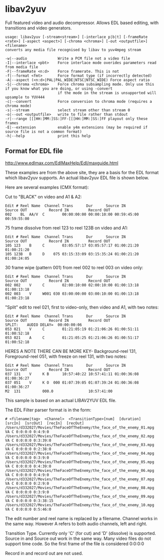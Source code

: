 libav2yuv
=========

Full featured video and audio decompressor.  Allows EDL based editing, with transitions and video generators.

    usage: libav2yuv [-stream<stream>] [-interlace p|b|t] [-frameRate <rate>] [-aspect <aspect>] [-chroma <chroma>] [-out <outputfile>] <filename>
    converts any media file recognised by libav to yuv4mpeg stream

    -w|--audio              Write a PCM file not a video file
    -I|--interlace <pbt>    Force interlace mode overides parameters read from media file
    -F|--frameRate <n:d>    Force framerate. This is not
    -f|--format <fmt>       Force format type (if incorrectly detected)
    -A|--aspect (<n:d>|PAL|PAL_WIDE|NTSC|NTSC_WIDE) Force aspect ratio
    -S|--chroma <chroma>    Force chroma subsampling mode. Only use this if you know what you are doing, or using -convert
                            if the mode in the stream is unsupported will upsample to YUV444
    -c|--convert            Force conversion to chroma mode (requires a chroma mode)
    -s|--stream             select stream other than stream 0
    -o|--out <outputfile>   write to file rather than stdout
    -r|--range [[[HH:]MM:]SS:]FF-[[[HH:]MM:]SS:]FF playout only these frames
    -E|--extension          enable y4m extensions (may be required if source file is not a common format)
    -h|--help               print this help

 
Format for EDL file
-------------------

http://www.edlmax.com/EdlMaxHelp/Edl/maxguide.html

These examples are from the above site, they are a basis for the EDL format which libav2yuv supports.  An actual
libav2yuv EDL file is shown below.

Here are several examples (CMX format):
 
Cut to "BLACK" on video and A1 & A2:
 
    Edit # Reel Name  Channel Trans      Dur      Source IN          Source OUT          Record IN         Record OUT
    002    BL  AA/V  C        00:00:00:00 00:00:10:00 00:59:45:00 00:59:55:00

75 frame dissolve from reel 123 to reel 123B on video and A1:
  
    Edit # Reel Name  Channel Trans      Dur      Source IN          Source OUT          Record IN         Record OUT
    105 123    B     C        03:05:57:17 03:05:57:17 01:00:21:20 01:00:21:20
    105 123B   B     D    075 03:15:33:09 03:15:35:24 01:00:21:20 01:00:24:05

30 frame wipe (pattern 001) from reel 002 to reel 003 on video only:
 
    Edit # Reel Name  Channel Trans      Dur      Source IN          Source OUT          Record IN         Record OUT
    002 002    V     C        02:00:10:00 02:00:10:00 01:00:13:18 01:00:13:18 
    002 003    V     W001 030 03:00:00:00 03:00:10:00 01:00:13:18 01:00:23:18 
    
"Split" edit to reel 021, first to video-only, then video and A1, with two notes:
 
    Edit # Reel Name  Channel Trans      Dur      Source IN          Source OUT          Record IN         Record OUT
    SPLIT:    AUDIO DELAY=  00:00:00:06
    053 021    V     C        01:21:05:19 01:21:06:26 01:00:51:11 01:00:52:18
    053 021    A     C        01:21:05:25 01:21:06:26 01:00:51:17 01:00:52:18

HERES A NOTE
THERE CAN BE MORE
KEY- Background-reel 131, Foreground-reel 051, with freeze on reel 131, with two notes:
 
    Edit # Reel Name  Channel Trans      Dur      Source IN          Source OUT          Record IN         Record OUT
    037 131    V     K B      10:57:40:22 10:57:41:11 01:00:36:08 01:00:36:27
    037 051    V     K O  000 01:07:39:05 01:07:39:24 01:00:36:08 01:00:36:27
    M2  131          000.0                10:57:41:00
 
 
This sample is based on an actual LIBAV2YUV EDL file.
 
The EDL Filter parser format is in the form:
 
    # <filename|tag>  <Channel>  <TransitionType>[num]  [duration]  [srcIn]  [srcOut]  [recIn]  [recOut]
    /Users/d332027/Movies/TheFaceOfTheEnemy/the_face_of_the_enemy_01.mpg VA C 0:0:0:0 0:4:9:0
    /Users/d332027/Movies/TheFaceOfTheEnemy/the_face_of_the_enemy_02.mpg VA C 0:0:0:0 0:3:39:0
    /Users/d332027/Movies/TheFaceOfTheEnemy/the_face_of_the_enemy_03.mpg VA C 0:0:0:0 0:2:38:0
    /Users/d332027/Movies/TheFaceOfTheEnemy/the_face_of_the_enemy_04.mpg VA C 0:0:0:0 0:3:9:0
    /Users/d332027/Movies/TheFaceOfTheEnemy/the_face_of_the_enemy_05.mpg VA C 0:0:0:0 0:4:39:0
    /Users/d332027/Movies/TheFaceOfTheEnemy/the_face_of_the_enemy_06.mpg VA C 0:0:0:0 0:4:9:0
    /Users/d332027/Movies/TheFaceOfTheEnemy/the_face_of_the_enemy_07.mpg VA C 0:0:0:0 0:2:9:0
    /Users/d332027/Movies/TheFaceOfTheEnemy/the_face_of_the_enemy_08.mpg VA C 0:0:0:0 0:3:9:0
    /Users/d332027/Movies/TheFaceOfTheEnemy/the_face_of_the_enemy_09.mpg VA C 0:0:0:0 0:3:38:15
    /Users/d332027/Movies/TheFaceOfTheEnemy/the_face_of_the_enemy_10.mpg VA C 0:0:0:0 0:5:46:0
 
The edit number and reel name is replaced by a filename.
Channel works in the same way.  However A refers to both audio channels, left and right.
 
Transition Type. Currently only 'C' (for cut) and 'D' (dissolve) is supported.
Source in and Source out work in the same way.  Many video files do not support time code. So the first frame of the file is considered 0:0:0:0
 
Record in and record out are not used.
